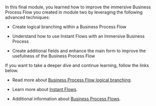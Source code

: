 In this final module, you learned how to improve the immersive Business
Process Flow you created in module two by leveraging the following
advanced techniques:

-   Create logical branching within a Business Process Flow

-   Understand how to use Instant Flows with an Immersive Business
    Process

-   Create additional fields and enhance the main form to improve the
    usefulness of the Business Process Flow

If you want to take a deeper dive and continue learning, follow the
links below.

- Read more about [Business Process Flow logical branching](https://docs.microsoft.com/previous-versions/dynamicscrm-2016/admins-customizers-dynamics-365/mt826751(v=crm.8)?redirectedfrom=MSDN/?azure-portal=true). 

- Learn more about [Instant Flows](https://docs.microsoft.com/previous-versions/dynamicscrm-2016/admins-customizers-dynamics-365/mt826751(v=crm.8)?redirectedfrom=MSDN/?azure-portal=true).

- Additional information about [Business Process Flows](https://docs.microsoft.com/dynamics365/customerengagement/on-premises/customize/business-process-flows-overview/?azure-portal=true).

